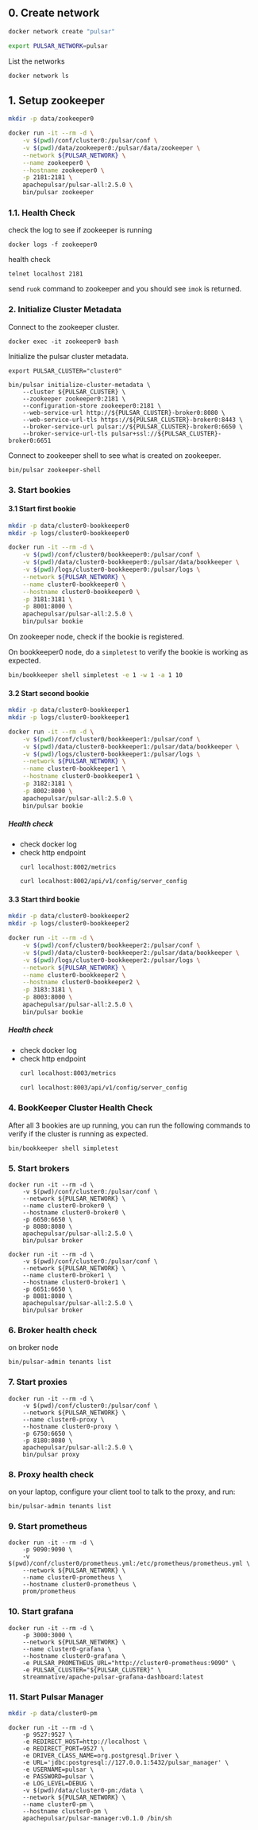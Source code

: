## 0. Create network

```bash
docker network create "pulsar"
```

```bash
export PULSAR_NETWORK=pulsar
```

List the networks

```bash
docker network ls
```

## 1. Setup zookeeper

```bash
mkdir -p data/zookeeper0
```

```bash
docker run -it --rm -d \
    -v $(pwd)/conf/cluster0:/pulsar/conf \
    -v $(pwd)/data/zookeeper0:/pulsar/data/zookeeper \
    --network ${PULSAR_NETWORK} \
    --name zookeeper0 \
    --hostname zookeeper0 \
    -p 2181:2181 \
    apachepulsar/pulsar-all:2.5.0 \
    bin/pulsar zookeeper
```

### 1.1. Health Check

check the log to see if zookeeper is running

```
docker logs -f zookeeper0
```

health check

```
telnet localhost 2181
```

send `ruok` command to zookeeper and you should see `imok` is returned.

### 2. Initialize Cluster Metadata

Connect to the zookeeper cluster.

```
docker exec -it zookeeper0 bash
```

Initialize the pulsar cluster metadata.

```
export PULSAR_CLUSTER="cluster0"
```

```
bin/pulsar initialize-cluster-metadata \
    --cluster ${PULSAR_CLUSTER} \
    --zookeeper zookeeper0:2181 \
    --configuration-store zookeeper0:2181 \
    --web-service-url http://${PULSAR_CLUSTER}-broker0:8080 \
    --web-service-url-tls https://${PULSAR_CLUSTER}-broker0:8443 \
    --broker-service-url pulsar://${PULSAR_CLUSTER}-broker0:6650 \
    --broker-service-url-tls pulsar+ssl://${PULSAR_CLUSTER}-broker0:6651
```

Connect to zookeeper shell to see what is created on zookeeper.

```
bin/pulsar zookeeper-shell
```

### 3. Start bookies

#### 3.1 Start first bookie

```bash
mkdir -p data/cluster0-bookkeeper0
mkdir -p logs/cluster0-bookkeeper0
```

```bash
docker run -it --rm -d \
    -v $(pwd)/conf/cluster0/bookkeeper0:/pulsar/conf \
    -v $(pwd)/data/cluster0-bookkeeper0:/pulsar/data/bookkeeper \
    -v $(pwd)/logs/cluster0-bookkeeper0:/pulsar/logs \
    --network ${PULSAR_NETWORK} \
    --name cluster0-bookkeeper0 \
    --hostname cluster0-bookkeeper0 \
    -p 3181:3181 \
    -p 8001:8000 \
    apachepulsar/pulsar-all:2.5.0 \
    bin/pulsar bookie
```

On zookeeper node, check if the bookie is registered.

On bookkeeper0 node, do a `simpletest` to verify the bookie is working as expected.

```bash
bin/bookkeeper shell simpletest -e 1 -w 1 -a 1 10
```

#### 3.2 Start second bookie

```bash
mkdir -p data/cluster0-bookkeeper1
mkdir -p logs/cluster0-bookkeeper1
```

```bash
docker run -it --rm -d \
    -v $(pwd)/conf/cluster0/bookkeeper1:/pulsar/conf \
    -v $(pwd)/data/cluster0-bookkeeper1:/pulsar/data/bookkeeper \
    -v $(pwd)/logs/cluster0-bookkeeper1:/pulsar/logs \
    --network ${PULSAR_NETWORK} \
    --name cluster0-bookkeeper1 \
    --hostname cluster0-bookkeeper1 \
    -p 3182:3181 \
    -p 8002:8000 \
    apachepulsar/pulsar-all:2.5.0 \
    bin/pulsar bookie
```

##### Health check

- check docker log
- check http endpoint
    ```bash
    curl localhost:8002/metrics
    ```
    ```bash
    curl localhost:8002/api/v1/config/server_config
    ```

#### 3.3 Start third bookie

```bash
mkdir -p data/cluster0-bookkeeper2
mkdir -p logs/cluster0-bookkeeper2
```

```bash
docker run -it --rm -d \
    -v $(pwd)/conf/cluster0/bookkeeper2:/pulsar/conf \
    -v $(pwd)/data/cluster0-bookkeeper2:/pulsar/data/bookkeeper \
    -v $(pwd)/logs/cluster0-bookkeeper2:/pulsar/logs \
    --network ${PULSAR_NETWORK} \
    --name cluster0-bookkeeper2 \
    --hostname cluster0-bookkeeper2 \
    -p 3183:3181 \
    -p 8003:8000 \
    apachepulsar/pulsar-all:2.5.0 \
    bin/pulsar bookie
```

##### Health check

- check docker log
- check http endpoint
    ```bash
    curl localhost:8003/metrics
    ```
    ```bash
    curl localhost:8003/api/v1/config/server_config
    ```

### 4. BookKeeper Cluster Health Check

After all 3 bookies are up running, you can run the following commands to verify if the cluster is running as expected.

```
bin/bookkeeper shell simpletest
```

### 5. Start brokers


```
docker run -it --rm -d \
    -v $(pwd)/conf/cluster0:/pulsar/conf \
    --network ${PULSAR_NETWORK} \
    --name cluster0-broker0 \
    --hostname cluster0-broker0 \
    -p 6650:6650 \
    -p 8080:8080 \
    apachepulsar/pulsar-all:2.5.0 \
    bin/pulsar broker
```

```
docker run -it --rm -d \
    -v $(pwd)/conf/cluster0:/pulsar/conf \
    --network ${PULSAR_NETWORK} \
    --name cluster0-broker1 \
    --hostname cluster0-broker1 \
    -p 6651:6650 \
    -p 8081:8080 \
    apachepulsar/pulsar-all:2.5.0 \
    bin/pulsar broker
```

### 6. Broker health check

on broker node

```
bin/pulsar-admin tenants list
```

### 7. Start proxies

```
docker run -it --rm -d \
    -v $(pwd)/conf/cluster0:/pulsar/conf \
    --network ${PULSAR_NETWORK} \
    --name cluster0-proxy \
    --hostname cluster0-proxy \
    -p 6750:6650 \
    -p 8180:8080 \
    apachepulsar/pulsar-all:2.5.0 \
    bin/pulsar proxy
```

### 8. Proxy health check

on your laptop, configure your client tool to talk to the proxy, and run:

```
bin/pulsar-admin tenants list
```

### 9. Start prometheus

```
docker run -it --rm -d \
    -p 9090:9090 \
    -v $(pwd)/conf/cluster0/prometheus.yml:/etc/prometheus/prometheus.yml \
    --network ${PULSAR_NETWORK} \
    --name cluster0-prometheus \
    --hostname cluster0-prometheus \
    prom/prometheus
```

### 10. Start grafana

```
docker run -it --rm -d \
    -p 3000:3000 \
    --network ${PULSAR_NETWORK} \
    --name cluster0-grafana \
    --hostname cluster0-grafana \
    -e PULSAR_PROMETHEUS_URL="http://cluster0-prometheus:9090" \
    -e PULSAR_CLUSTER="${PULSAR_CLUSTER}" \
    streamnative/apache-pulsar-grafana-dashboard:latest
```

### 11. Start Pulsar Manager

```bash
mkdir -p data/cluster0-pm
```

```
docker run -it --rm -d \
    -p 9527:9527 \
    -e REDIRECT_HOST=http://localhost \
    -e REDIRECT_PORT=9527 \
    -e DRIVER_CLASS_NAME=org.postgresql.Driver \
    -e URL='jdbc:postgresql://127.0.0.1:5432/pulsar_manager' \
    -e USERNAME=pulsar \
    -e PASSWORD=pulsar \
    -e LOG_LEVEL=DEBUG \
    -v $(pwd)/data/cluster0-pm:/data \
    --network ${PULSAR_NETWORK} \
    --name cluster0-pm \
    --hostname cluster0-pm \
    apachepulsar/pulsar-manager:v0.1.0 /bin/sh
```